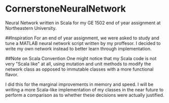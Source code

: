 # CornerstoneNeuralNetwork
Neural Network written in Scala for my GE 1502 end of year assignment at Northeastern University.

##Inspiration
For an end of year assignment, we were asked to study and tune a MATLAB neural network script written by my proffesor. I decided to write my own network instead to better learn through implementation.

##Note on Scala Convention
One might notice that my Scala code is not very "Scala like" at all, using mutation and unit methods to modify the network class as opposed to immutable classes with a more functional flavor. 

I did this for the marginal improvements in memory and speed. I will be writing a more Scala-like implementation of my classes in the near future to perform a comparison as to whether these decisions were actually justified.
